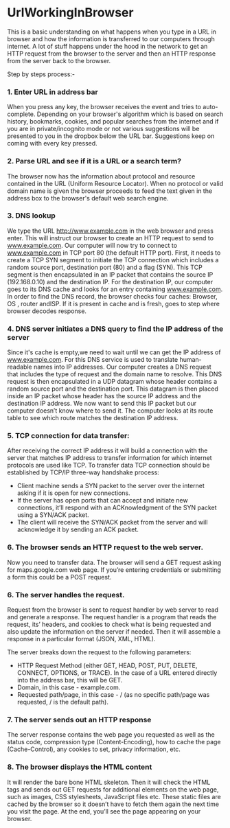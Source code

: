 # UrlWorkingInBrowser
This is a basic understanding on what happens when you type in a URL in browser and how the information is transferred to our computers through internet. A lot of stuff happens under the hood in the network to get an HTTP request from the browser to the server and then an HTTP response from the server back to the browser.

Step by steps process:-

### 1. Enter URL in address bar
When you press any key, the browser receives the event and tries to auto-complete. Depending on your browser's algorithm which is based on search history, bookmarks, cookies, and popular searches from the internet and if you are in private/incognito mode or not various suggestions will be presented to you in the dropbox below the URL bar. Suggestions keep on coming with every key pressed.

### 2. Parse URL and see if it is a URL or a search term?
The browser now has the information about protocol and resource contained in the URL (Uniform Resource Locator).
When no protocol or valid domain name is given the browser proceeds to feed the text given in the address box to the browser's default web search engine.

### 3. DNS lookup
We type the URL http://www.example.com in the web browser and press enter. This will instruct our browser to create an HTTP request to send to www.example.com. 
Our computer will now try to connect to www.example.com in TCP port 80 (the default HTTP port). First, it needs to create a TCP SYN segment to initiate the TCP connection which includes a random source port, destination port (80) and a flag (SYN).
This TCP segment is then encapsulated in an IP packet that contains the source IP (192.168.0.10) and the destination IP. For the destination IP, our computer goes to its DNS cache and looks for an entry containing www.example.com. 
In order to find the DNS record, the browser checks four caches: Browser, OS , router andISP. If it is present in cache and is fresh, goes to step where browser decodes response. 

### 4. DNS server initiates a DNS query to find the IP address of the server
Since it's cache is empty,we need to wait until we can get the IP address of www.example.com. For this DNS service is used to translate human-readable names into IP addresses. Our computer creates a DNS request that includes the type of request and the domain name to resolve.
This DNS request is then encapsulated in a UDP datagram whose header contains a random source port and the destination port. This datagram is then placed inside an IP packet whose header has the source IP address and the destination IP address.
We now want to send this IP packet but our computer doesn’t know where to send it. The computer looks at its route table to see which route matches the destination IP address.

### 5. TCP connection for data transfer:
After receiving the correct IP address it will build a connection with the server that matches IP address to transfer information for which internet protocols are used like TCP.
To transfer data TCP connection should be established by TCP/IP three-way handshake process:
* Client machine sends a SYN packet to the server over the internet asking if it is open for new connections.
* If the server has open ports that can accept and initiate new connections, it’ll respond with an ACKnowledgment of the SYN packet using a SYN/ACK packet.
* The client will receive the SYN/ACK packet from the server and will acknowledge it by sending an ACK packet.

### 6. The browser sends an HTTP request to the web server.
Now you need to transfer data. The browser will send a GET request asking for maps.google.com web page. If you’re entering credentials or submitting a form this could be a POST request. 

### 6. The server handles the request.
Request from the browser is sent to request handler by web server to read and generate a response. The request handler is a program that reads the request, its’ headers, and cookies to check what is being requested and also update the information on the server if needed. Then it will assemble a response in a particular format (JSON, XML, HTML).

The server breaks down the request to the following parameters:
* HTTP Request Method (either GET, HEAD, POST, PUT, DELETE, CONNECT, OPTIONS, or TRACE). In the case of a URL entered directly into the address bar, this will be GET.
* Domain, in this case - example.com.
* Requested path/page, in this case - / (as no specific path/page was requested, / is the default path).

### 7. The server sends out an HTTP response
The server response contains the web page you requested as well as the status code, compression type (Content-Encoding), how to cache the page (Cache-Control), any cookies to set, privacy information, etc.

### 8. The browser displays the HTML content 
It will render the bare bone HTML skeleton. Then it will check the HTML tags and sends out GET requests for additional elements on the web page, such as images, CSS stylesheets, JavaScript files etc. These static files are cached by the browser so it doesn’t have to fetch them again the next time you visit the page. At the end, you’ll see the page appearing on your browser.
